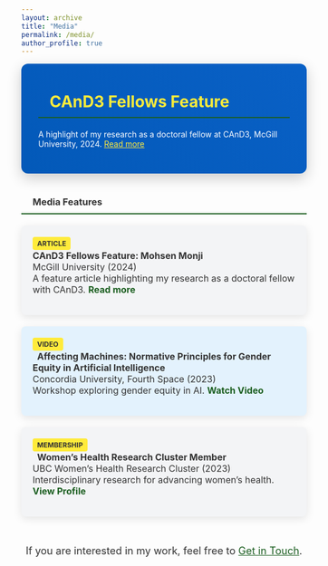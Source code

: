 ```yaml
---
layout: archive
title: "Media"
permalink: /media/
author_profile: true
---
```

<style>
  h3 {
    border-bottom: 2px solid #1B5E20; /* Accessible Dark Green */
    font-weight: bold;
    padding-bottom: 10px;
    margin-top: 20px;
    margin-bottom: 20px;
    display: flex;
    align-items: center;
    gap: 10px;
    color: #333;
  }

  .media-section {
    margin-top: 20px;
    margin-bottom: 40px;
  }

  .media-card {
    border-radius: 8px;
    padding: 20px;
    margin-bottom: 20px;
    color: #333333; /* Dark Gray Text */
    box-shadow: 0px 4px 15px rgba(0, 0, 0, 0.1);
    transition: transform 0.3s ease, box-shadow 0.3s ease;
  }

  .media-card:hover {
    transform: translateY(-5px);
    box-shadow: 0px 8px 20px rgba(0, 0, 0, 0.2);
  }

  .media-card:nth-child(odd) {
    background-color: #E3F2FD; /* Light Blue Background */
  }

  .media-card:nth-child(even) {
    background-color: #F3F4F6; /* Light Gray Background */
  }

  .media-card ul {
    list-style: none;
    padding: 0;
    margin: 0;
  }

  .media-card ul li {
    margin-bottom: 15px;
    font-size: 1rem;
  }

  .media-card ul li a {
    color: #1B5E20; /* Dark Green for Links */
    text-decoration: none;
    font-weight: bold;
  }

  .media-card ul li a:hover {
    text-decoration: underline;
  }

  .featured-media {
    background: linear-gradient(45deg, #0056b3, #1A73E8);
    background-size: 400% 400%;
    padding: 30px;
    border-radius: 12px;
    color: #FFFFFF; /* White Text */
    margin-bottom: 40px;
    box-shadow: 0px 8px 25px rgba(0, 0, 0, 0.2);
    animation: gradientShift 6s ease infinite, float 3s ease-in-out infinite;
    transition: transform 0.3s ease, box-shadow 0.3s ease;
  }

  .featured-media:hover {
    transform: translateY(-5px);
    box-shadow: 0px 8px 25px rgba(0, 0, 0, 0.3);
  }

  @keyframes gradientShift {
    0% {
      background-position: 0% 50%;
    }
    50% {
      background-position: 100% 50%;
    }
    100% {
      background-position: 0% 50%;
    }
  }

  @keyframes float {
    0% {
      transform: translateY(0);
    }
    50% {
      transform: translateY(-10px);
    }
    100% {
      transform: translateY(0);
    }
  }

  .featured-media h3 {
    margin-bottom: 20px;
    font-size: 28px;
    color: #FFEB3B; /* Bright Yellow */
  }

  .tag {
    display: inline-block;
    background: #FFEB3B; /* Bright Yellow Tag Background */
    color: #333; /* Dark Gray Tag Text */
    padding: 4px 8px;
    font-size: 12px;
    border-radius: 4px;
    margin-right: 8px;
    text-transform: uppercase;
    font-weight: bold;
  }

  .tag a {
    color: #333; /* Dark Gray Tag Text */
    text-decoration: none;
  }

  .tag a:hover {
    text-decoration: underline;
  }

  .icon {
    margin-right: 10px;
    color: #FFEB3B; /* Bright Yellow for Icons */
  }
</style>

<!-- Featured Media -->
<div class="featured-media">
  <h3><i class="fas fa-star icon"></i> CAnD3 Fellows Feature</h3>
  <p>
    A highlight of my research as a doctoral fellow at CAnD3, McGill University, 2024.  
    <a href="https://www.mcgill.ca/cand3/article/fellows-feature-mohsen-monji-and-galiba-zahid" target="_blank" style="color: #FFEB3B;">Read more</a>
  </p>
</div>

<!-- Media Cards -->
<div class="media-section">
  <h3><i class="fas fa-newspaper icon"></i> Media Features</h3>

  <!-- Card 1 -->
  <div class="media-card">
    <span class="tag" title="Article feature"><a href="/tag/article/">Article</a></span>
    <ul>
      <li>
        <strong>CAnD3 Fellows Feature: Mohsen Monji</strong> <br>
        <span>McGill University (2024)</span><br>
        A feature article highlighting my research as a doctoral fellow with CAnD3.  
        <a href="https://www.mcgill.ca/cand3/article/fellows-feature-mohsen-monji-and-galiba-zahid" target="_blank">Read more</a>
      </li>
    </ul>
  </div>

  <!-- Card 2 -->
  <div class="media-card">
    <span class="tag" title="Video content"><a href="/tag/video/">Video</a></span>
    <ul>
      <li>
        <strong><i class="fas fa-play-circle" style="margin-right: 8px;"></i>Affecting Machines: Normative Principles for Gender Equity in Artificial Intelligence</strong> <br>
        <span>Concordia University, Fourth Space (2023)</span><br>
        Workshop exploring gender equity in AI.  
        <a href="https://www.youtube.com/watch?v=8aWb-GaUFUI" target="_blank">Watch Video</a>
      </li>
    </ul>
  </div>

  <!-- Card 3 -->
  <div class="media-card">
    <span class="tag" title="Membership"><a href="/tag/membership/">Membership</a></span>
    <ul>
      <li>
        <strong><i class="fas fa-users" style="margin-right: 8px;"></i>Women’s Health Research Cluster Member</strong> <br>
        <span>UBC Women’s Health Research Cluster (2023)</span><br>
        Interdisciplinary research for advancing women’s health.  
        <a href="https://womenshealthresearch.ubc.ca/people/members/?whrc-page-2=30" target="_blank">View Profile</a>
      </li>
    </ul>
  </div>

  <!-- Additional cards omitted for brevity -->
</div>

<!-- Call to Action -->
<div style="text-align: center; margin-top: 50px;">
  <p style="font-size: 18px; color: #333;">
    If you are interested in my work, feel free to <a href="mailto:mohsen.monji@concordia.ca" style="color: #1B5E20;">Get in Touch</a>.
  </p>
</div>



